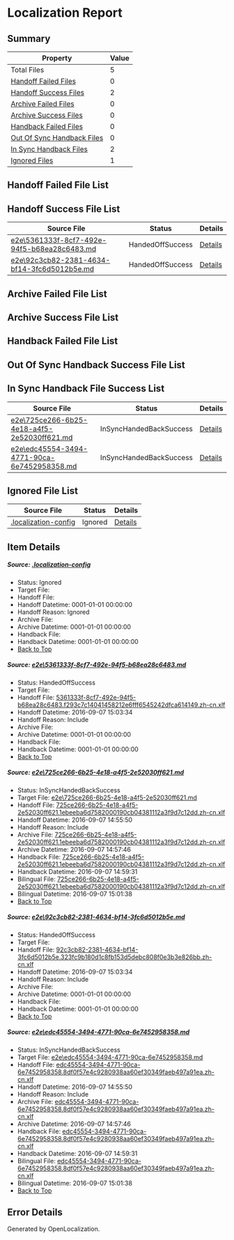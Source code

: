 # <a name='report-top'></a> Localization Report

## Summary
 Property | Value 
 -------- | ----- 
 Total Files | 5
[ Handoff Failed Files ](#handoff-failed-list)| 0
[ Handoff Success Files ](#handoff-success-list)| 2
[ Archive Failed Files ](#archive-failed-list)| 0
[ Archive Success Files ](#archive-success-list)| 0
[ Handback Failed Files ](#handback-failed-list)| 0
[ Out Of Sync Handback Files ](#outofsync-handback-success-list)| 0
[ In Sync Handback Files ](#insync-handback-success-list)| 2
[ Ignored Files ](#ignored-list)| 1

## <a name='handoff-failed-list'></a> Handoff Failed File List

## <a name='handoff-success-list'></a> Handoff Success File List
 Source File | Status | Details 
 ----------- | ------ | ------- 
 [e2e\5361333f-8cf7-492e-94f5-b68ea28c6483.md](https://github.com/OpenLocalizationTestOrg/ol-test0/blob/d788aa3c680aadc0f7463d1f406aca53ec5e9408/e2e/5361333f-8cf7-492e-94f5-b68ea28c6483.md) | HandedOffSuccess | [Details](#9a2d6f0a2e3681c997c9782d07bb0186b422c8af1)
 [e2e\92c3cb82-2381-4634-bf14-3fc6d5012b5e.md](https://github.com/OpenLocalizationTestOrg/ol-test0/blob/d788aa3c680aadc0f7463d1f406aca53ec5e9408/e2e/92c3cb82-2381-4634-bf14-3fc6d5012b5e.md) | HandedOffSuccess | [Details](#b25b9a1e7f73068f46ca9e64a8d09755704af95a3)

## <a name='archive-failed-list'></a> Archive Failed File List

## <a name='archive-success-list'></a> Archive Success File List

## <a name='handback-failed-list'></a> Handback Failed File List

## <a name='outofsync-handback-success-list'></a> Out Of Sync Handback Success File List

## <a name='insync-handback-success-list'></a> In Sync Handback File Success List
 Source File | Status | Details 
 ----------- | ------ | ------- 
 [e2e\725ce266-6b25-4e18-a4f5-2e52030ff621.md](https://github.com/OpenLocalizationTestOrg/ol-test0/blob/c331eaa1089c83e35471206ff9a77accb105ece7/e2e/725ce266-6b25-4e18-a4f5-2e52030ff621.md) | InSyncHandedBackSuccess | [Details](#cd32d0c3f491262a0c82ed01d0e765e943d8d64e2)
 [e2e\edc45554-3494-4771-90ca-6e7452958358.md](https://github.com/OpenLocalizationTestOrg/ol-test0/blob/c331eaa1089c83e35471206ff9a77accb105ece7/e2e/edc45554-3494-4771-90ca-6e7452958358.md) | InSyncHandedBackSuccess | [Details](#ca947acab82a59d7665b001158f0a02b829232ed4)

## <a name='ignored-list'></a> Ignored File List
 Source File | Status | Details 
 ----------- | ------ | ------- 
 [.localization-config](https://github.com/OpenLocalizationTestOrg/ol-test0/blob/d788aa3c680aadc0f7463d1f406aca53ec5e9408/.localization-config) | Ignored | [Details](#c268a05ecaa7ec85942ed632c29928ee5bd6da8d0)

## Item Details
##### <a name='c268a05ecaa7ec85942ed632c29928ee5bd6da8d0'></a> Source: [.localization-config](https://github.com/OpenLocalizationTestOrg/ol-test0/blob/d788aa3c680aadc0f7463d1f406aca53ec5e9408/.localization-config)
* Status: Ignored
* Target File: 
* Handoff File: 
* Handoff Datetime: 0001-01-01 00:00:00
* Handoff Reason: Ignored
* Archive File: 
* Archive Datetime: 0001-01-01 00:00:00
* Handback File: 
* Handback Datetime: 0001-01-01 00:00:00
* [Back to Top](#report-top)

##### <a name='9a2d6f0a2e3681c997c9782d07bb0186b422c8af1'></a> Source: [e2e\5361333f-8cf7-492e-94f5-b68ea28c6483.md](https://github.com/OpenLocalizationTestOrg/ol-test0/blob/d788aa3c680aadc0f7463d1f406aca53ec5e9408/e2e/5361333f-8cf7-492e-94f5-b68ea28c6483.md)
* Status: HandedOffSuccess
* Target File: 
* Handoff File: [5361333f-8cf7-492e-94f5-b68ea28c6483.f293c7c14041458212e6fff6545242dfca614149.zh-cn.xlf](https://github.com/OpenLocalizationTestOrg/ol-test0-handoff/blob/4b46aa87df5f2fd638d72005ce616987918a2f30/ol-handoff/OpenLocalizationTestOrg/ol-test0-zhcn/yuwzho/ht/5361333f-8cf7-492e-94f5-b68ea28c6483.f293c7c14041458212e6fff6545242dfca614149.zh-cn.xlf)
* Handoff Datetime: 2016-09-07 15:03:34
* Handoff Reason: Include
* Archive File: 
* Archive Datetime: 0001-01-01 00:00:00
* Handback File: 
* Handback Datetime: 0001-01-01 00:00:00
* [Back to Top](#report-top)

##### <a name='cd32d0c3f491262a0c82ed01d0e765e943d8d64e2'></a> Source: [e2e\725ce266-6b25-4e18-a4f5-2e52030ff621.md](https://github.com/OpenLocalizationTestOrg/ol-test0/blob/c331eaa1089c83e35471206ff9a77accb105ece7/e2e/725ce266-6b25-4e18-a4f5-2e52030ff621.md)
* Status: InSyncHandedBackSuccess
* Target File: [e2e\725ce266-6b25-4e18-a4f5-2e52030ff621.md](https://github.com/OpenLocalizationTestOrg/ol-test0-zhcn/blob/43a31205c3e7ae5544e1299f9782e46d66328b4b/e2e/725ce266-6b25-4e18-a4f5-2e52030ff621.md)
* Handoff File: [725ce266-6b25-4e18-a4f5-2e52030ff621.1ebeeba6d7582000190cb04381112a3f9d7c12dd.zh-cn.xlf](https://github.com/OpenLocalizationTestOrg/ol-test0-handoff/blob/3988b656feb0e495457fd174d6552f5590005f1a/ol-handoff/OpenLocalizationTestOrg/ol-test0-zhcn/yuwzho/ht/725ce266-6b25-4e18-a4f5-2e52030ff621.1ebeeba6d7582000190cb04381112a3f9d7c12dd.zh-cn.xlf)
* Handoff Datetime: 2016-09-07 14:55:50
* Handoff Reason: Include
* Archive File: [725ce266-6b25-4e18-a4f5-2e52030ff621.1ebeeba6d7582000190cb04381112a3f9d7c12dd.zh-cn.xlf](https://github.com/OpenLocalizationTestOrg/ol-test0-handoff/blob/597758b3fb4b1ca36370824d21e691844644adc5/ol-archive/OpenLocalizationTestOrg/ol-test0-zhcn/yuwzho/ht/725ce266-6b25-4e18-a4f5-2e52030ff621.1ebeeba6d7582000190cb04381112a3f9d7c12dd.zh-cn.xlf)
* Archive Datetime: 2016-09-07 14:57:46
* Handback File: [725ce266-6b25-4e18-a4f5-2e52030ff621.1ebeeba6d7582000190cb04381112a3f9d7c12dd.zh-cn.xlf](https://github.com/OpenLocalizationTestOrg/ol-test0-handback/blob/9ffcf6aa717c2968e44cd278b192941c99d6023f/ol-handback/OpenLocalizationTestOrg/ol-test0-zhcn/yuwzho/ht/725ce266-6b25-4e18-a4f5-2e52030ff621.1ebeeba6d7582000190cb04381112a3f9d7c12dd.zh-cn.xlf)
* Handback Datetime: 2016-09-07 14:59:31
* Bilingual File: [725ce266-6b25-4e18-a4f5-2e52030ff621.1ebeeba6d7582000190cb04381112a3f9d7c12dd.zh-cn.xlf](https://github.com/OpenLocalizationTestOrg/ol-test0-handback/blob/9ffcf6aa717c2968e44cd278b192941c99d6023f/ol-handback/OpenLocalizationTestOrg/ol-test0-zhcn/yuwzho/ht/725ce266-6b25-4e18-a4f5-2e52030ff621.1ebeeba6d7582000190cb04381112a3f9d7c12dd.zh-cn.xlf)
* Bilingual Datetime: 2016-09-07 15:01:38
* [Back to Top](#report-top)

##### <a name='b25b9a1e7f73068f46ca9e64a8d09755704af95a3'></a> Source: [e2e\92c3cb82-2381-4634-bf14-3fc6d5012b5e.md](https://github.com/OpenLocalizationTestOrg/ol-test0/blob/d788aa3c680aadc0f7463d1f406aca53ec5e9408/e2e/92c3cb82-2381-4634-bf14-3fc6d5012b5e.md)
* Status: HandedOffSuccess
* Target File: 
* Handoff File: [92c3cb82-2381-4634-bf14-3fc6d5012b5e.323fc9b180d1c8fb153d5debc808f0e3b3e826bb.zh-cn.xlf](https://github.com/OpenLocalizationTestOrg/ol-test0-handoff/blob/4b46aa87df5f2fd638d72005ce616987918a2f30/ol-handoff/OpenLocalizationTestOrg/ol-test0-zhcn/yuwzho/ht/92c3cb82-2381-4634-bf14-3fc6d5012b5e.323fc9b180d1c8fb153d5debc808f0e3b3e826bb.zh-cn.xlf)
* Handoff Datetime: 2016-09-07 15:03:34
* Handoff Reason: Include
* Archive File: 
* Archive Datetime: 0001-01-01 00:00:00
* Handback File: 
* Handback Datetime: 0001-01-01 00:00:00
* [Back to Top](#report-top)

##### <a name='ca947acab82a59d7665b001158f0a02b829232ed4'></a> Source: [e2e\edc45554-3494-4771-90ca-6e7452958358.md](https://github.com/OpenLocalizationTestOrg/ol-test0/blob/c331eaa1089c83e35471206ff9a77accb105ece7/e2e/edc45554-3494-4771-90ca-6e7452958358.md)
* Status: InSyncHandedBackSuccess
* Target File: [e2e\edc45554-3494-4771-90ca-6e7452958358.md](https://github.com/OpenLocalizationTestOrg/ol-test0-zhcn/blob/43a31205c3e7ae5544e1299f9782e46d66328b4b/e2e/edc45554-3494-4771-90ca-6e7452958358.md)
* Handoff File: [edc45554-3494-4771-90ca-6e7452958358.8df0f57e4c9280938aa60ef30349faeb497a91ea.zh-cn.xlf](https://github.com/OpenLocalizationTestOrg/ol-test0-handoff/blob/3988b656feb0e495457fd174d6552f5590005f1a/ol-handoff/OpenLocalizationTestOrg/ol-test0-zhcn/yuwzho/ht/edc45554-3494-4771-90ca-6e7452958358.8df0f57e4c9280938aa60ef30349faeb497a91ea.zh-cn.xlf)
* Handoff Datetime: 2016-09-07 14:55:50
* Handoff Reason: Include
* Archive File: [edc45554-3494-4771-90ca-6e7452958358.8df0f57e4c9280938aa60ef30349faeb497a91ea.zh-cn.xlf](https://github.com/OpenLocalizationTestOrg/ol-test0-handoff/blob/597758b3fb4b1ca36370824d21e691844644adc5/ol-archive/OpenLocalizationTestOrg/ol-test0-zhcn/yuwzho/ht/edc45554-3494-4771-90ca-6e7452958358.8df0f57e4c9280938aa60ef30349faeb497a91ea.zh-cn.xlf)
* Archive Datetime: 2016-09-07 14:57:46
* Handback File: [edc45554-3494-4771-90ca-6e7452958358.8df0f57e4c9280938aa60ef30349faeb497a91ea.zh-cn.xlf](https://github.com/OpenLocalizationTestOrg/ol-test0-handback/blob/9ffcf6aa717c2968e44cd278b192941c99d6023f/ol-handback/OpenLocalizationTestOrg/ol-test0-zhcn/yuwzho/ht/edc45554-3494-4771-90ca-6e7452958358.8df0f57e4c9280938aa60ef30349faeb497a91ea.zh-cn.xlf)
* Handback Datetime: 2016-09-07 14:59:31
* Bilingual File: [edc45554-3494-4771-90ca-6e7452958358.8df0f57e4c9280938aa60ef30349faeb497a91ea.zh-cn.xlf](https://github.com/OpenLocalizationTestOrg/ol-test0-handback/blob/9ffcf6aa717c2968e44cd278b192941c99d6023f/ol-handback/OpenLocalizationTestOrg/ol-test0-zhcn/yuwzho/ht/edc45554-3494-4771-90ca-6e7452958358.8df0f57e4c9280938aa60ef30349faeb497a91ea.zh-cn.xlf)
* Bilingual Datetime: 2016-09-07 15:01:38
* [Back to Top](#report-top)


## Error Details

Generated by OpenLocalization.
